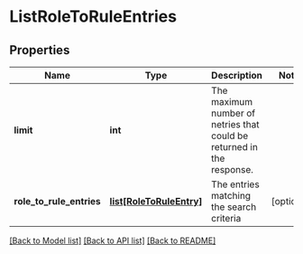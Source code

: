 # ListRoleToRuleEntries

## Properties
Name | Type | Description | Notes
------------ | ------------- | ------------- | -------------
**limit** | **int** | The maximum number of netries that could be returned in the response.  | 
**role_to_rule_entries** | [**list[RoleToRuleEntry]**](RoleToRuleEntry.md) | The entries matching the search criteria | [optional] 

[[Back to Model list]](../README.md#documentation-for-models) [[Back to API list]](../README.md#documentation-for-api-endpoints) [[Back to README]](../README.md)


